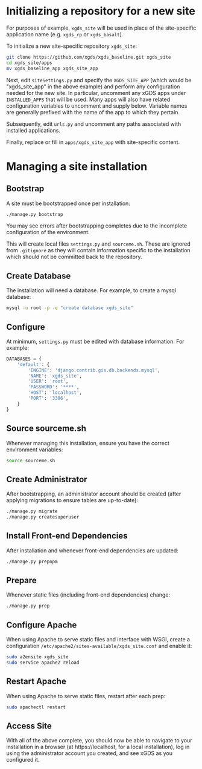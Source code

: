 # Initializing a repository for a new site

For purposes of example, `xgds_site` will be used in place of the site-specific
application name (e.g. `xgds_rp` or `xgds_basalt`).

To initialize a new site-specific repository `xgds_site`:

```bash
git clone https://github.com/xgds/xgds_baseline.git xgds_site
cd xgds_site/apps
mv xgds_baseline_app xgds_site_app
```

Next, edit `siteSettings.py` and specify the `XGDS_SITE_APP` (which would be
"xgds_site_app" in the above example) and perform any configuration needed for the
new site. In particular, uncomment any xGDS apps under `INSTALLED_APPS`
that will be used. Many apps will also have related
configuration variables to uncomment and supply below. Variable names are
generally prefixed with the name of the app to which they pertain.

Subsequently, edit `urls.py` and uncomment any paths associated with 
installed applications.

Finally, replace or fill in `apps/xgds_site_app` with site-specific content.

# Managing a site installation

## Bootstrap

A site must be bootstrapped once per installation:

```bash
./manage.py bootstrap
```

You may see errors after bootstrapping completes due to the incomplete 
configuration of the environment.

This will create local files `settings.py` and `sourceme.sh`.
These are ignored from `.gitignore` as they will contain information
specific to the installation which should not be committed back to 
the repository.

## Create Database

The installation will need a database. For example, to create a 
mysql database:

```bash
mysql -u root -p -e "create database xgds_site"
```

## Configure

At minimum, `settings.py` must be edited with database information.
For example:

```python
DATABASES = {
    'default': {
        'ENGINE': 'django.contrib.gis.db.backends.mysql',
        'NAME': 'xgds_site',
        'USER': 'root',
        'PASSWORD': '****',
        'HOST': 'localhost',
        'PORT': '3306',
    }
}
```


## Source sourceme.sh

Whenever managing this installation, ensure you have the correct 
environment variables:

```bash
source sourceme.sh
```

## Create Administrator

After bootstrapping, an administrator account should be created
(after applying migrations to ensure tables are up-to-date):

```bash
./manage.py migrate
./manage.py createsuperuser
```

## Install Front-end Dependencies

After installation and whenever front-end dependencies are updated:

```bash
./manage.py prepnpm
```

## Prepare

Whenever static files (including front-end dependencies) change:

```bash
./manage.py prep
```

## Configure Apache

When using Apache to serve static files and interface with WSGI,
create a configuration `/etc/apache2/sites-available/xgds_site.conf`
and enable it:

```bash
sudo a2ensite xgds_site
sudo service apache2 reload
```

## Restart Apache

When using Apache to serve static files, restart after each prep:

```bash
sudo apachectl restart
```

## Access Site

With all of the above complete, you should now be able to navigate to
your installation in a browser (at https://localhost, for a local 
installation), log in using the administrator account you created, 
and see xGDS as you configured it.
